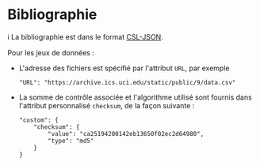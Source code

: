 # Bibliographie


ℹ️ La bibliographie est dans le format [CSL-JSON](https://github.com/citation-style-language/schema?tab=readme-ov-file#csl-json-schema).

Pour les jeux de données : 

  - L'adresse des fichiers est spécifié par l'attribut `URL`, par exemple

        "URL": "https://archive.ics.uci.edu/static/public/9/data.csv"
 
  - La somme de contrôle associée et l'algorithme utilisé sont fournis
    dans l'attribut personnalisé `checksum`, de la façon suivante :   

        "custom": {
            "checksum": {
                "value": "ca25194200142eb13650f02ec2d64980",
                "type": "md5"
            }
        }